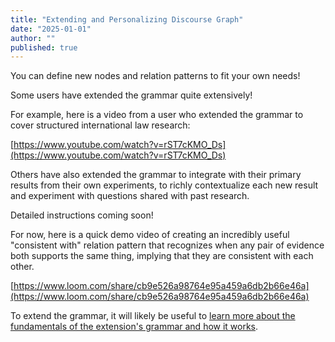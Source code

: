 ```yaml
---
title: "Extending and Personalizing Discourse Graph"
date: "2025-01-01"
author: ""
published: true
---
```


You can define new nodes and relation patterns to fit your own needs!

Some users have extended the grammar quite extensively!

For example, here is a video from a user who extended the grammar to cover structured international law research:

[https://www.youtube.com/watch?v=rST7cKMO_Ds](https://www.youtube.com/watch?v=rST7cKMO_Ds)

Others have also extended the grammar to integrate with their primary results from their own experiments, to richly contextualize each new result and experiment with questions shared with past research.

Detailed instructions coming soon!

For now, here is a quick demo video of creating an incredibly useful "consistent with" relation pattern that recognizes when any pair of evidence both supports the same thing, implying that they are consistent with each other.

[https://www.loom.com/share/cb9e526a98764e95a459a6db2b66e46a](https://www.loom.com/share/cb9e526a98764e95a459a6db2b66e46a)

To extend the grammar, it will likely be useful to [learn more about the fundamentals of the extension's grammar and how it works](./grammar).
